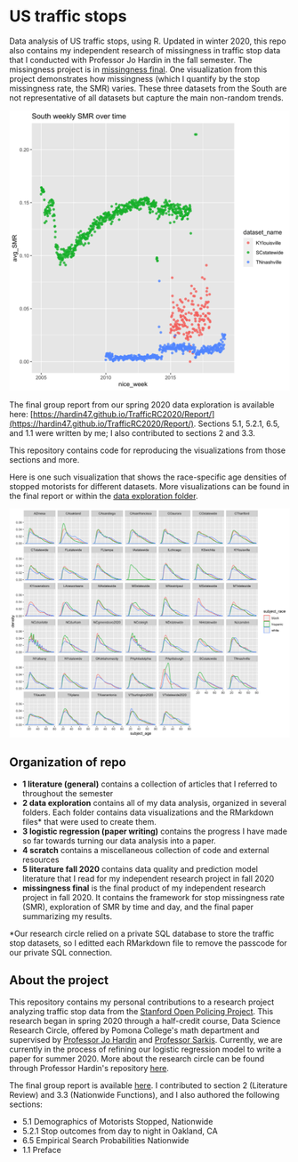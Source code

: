 # US traffic stops

Data analysis of US traffic stops, using R. Updated in winter 2020, this repo also contains my independent research of missingness in traffic stop data that I conducted with Professor Jo Hardin in the fall semester. The missingness project is in [missingness final](https://github.com/Amber-Patricia-Lee/US-Traffic-Stops/tree/master/missingness%20final). One visualization from this project demonstrates how missingness (which I quantify by the stop missingness rate, the SMR) varies. These three datasets from the South are not representative of all datasets but capture the main non-random trends.

![South weekly stop missingness over time](https://github.com/Amber-Patricia-Lee/US-Traffic-Stops/blob/master/missingness%20final/viz%20from%20final%20paper/South%20weekly%20SMR.png)

The final group report from our spring 2020 data exploration is available here: [https://hardin47.github.io/TrafficRC2020/Report/](https://hardin47.github.io/TrafficRC2020/Report/). Sections 5.1, 5.2.1, 6.5, and 1.1 were written by me; I also contributed to sections 2 and 3.3.

This repository contains code for reproducing the visualizations from those sections and more.

Here is one such visualization that shows the race-specific age densities of stopped motorists for different datasets. More visualizations can be found in the final report or within the [data exploration folder](https://github.com/Amber-Patricia-Lee/US-Traffic-Stops/tree/master/2%20data%20exploration).

![race-specific age densities of stopped motorists for different datasets](https://github.com/Amber-Patricia-Lee/US-Traffic-Stops/blob/master/2%20data%20exploration/Nationwide%20visualizations/racial%20age%20distribution%20without%20fill.png)

## Organization of repo

- **1 literature (general)** contains a collection of articles that I referred to throughout the semester
- **2 data exploration** contains all of my data analysis, organized in several folders. Each folder contains data visualizations and the RMarkdown files* that were used to create them.
- **3 logistic regression (paper writing)** contains the progress I have made so far towards turning our data analysis into a paper. 
- **4 scratch** contains a miscellaneous collection of code and external resources
- **5 literature fall 2020** contains data quality and prediction model literature that I read for my independent research project in fall 2020
- **missingness final** is the final product of my independent research project in fall 2020. It contains the framework for stop missingness rate (SMR), exploration of SMR by time and day, and the final paper summarizing my results.

\*Our research circle relied on a private SQL database to store the traffic stop datasets, so I editted each RMarkdown file to remove the passcode for our private SQL connection.

## About the project

This repository contains my personal contributions to a research project analyzing traffic stop data from the [Stanford Open Policing Project](https://openpolicing.stanford.edu/data/). This research began in spring 2020 through a half-credit course, Data Science Research Circle, offered by Pomona College's math department and supervised by [Professor Jo Hardin](https://github.com/hardin47) and [Professor Sarkis](https://github.com/taroub). Currently, we are currently in the process of refining our logistic regression model to write a paper for summer 2020. More about the research circle can be found through Professor Hardin's repository [here](https://github.com/hardin47/TrafficRC2020).

The final group report is available [here](https://hardin47.github.io/TrafficRC2020/Report/). I  contributed to section 2 (Literature Review) and 3.3 (Nationwide Functions), and I also authored the following sections:
- 5.1 Demographics of Motorists Stopped, Nationwide
- 5.2.1 Stop outcomes from day to night in Oakland, CA
- 6.5 Empirical Search Probabilities Nationwide
- 1.1 Preface
